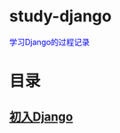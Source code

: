 # study-django
<font color='blue'>学习Django的过程记录 </font>
# 目录
## [初入Django](./quick_start_01/01.md)

